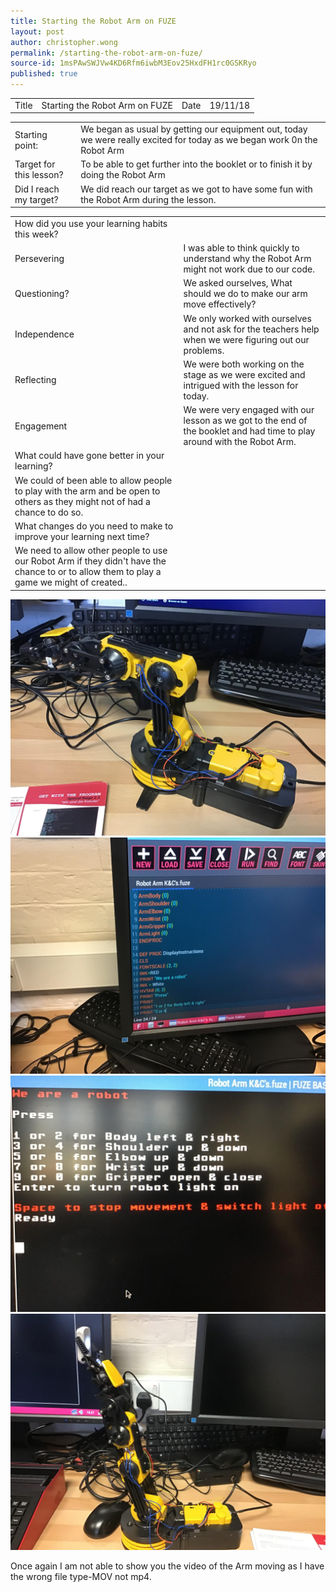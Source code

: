 ```yaml
---
title: Starting the Robot Arm on FUZE
layout: post
author: christopher.wong
permalink: /starting-the-robot-arm-on-fuze/
source-id: 1msPAwSWJVw4KD6Rfm6iwbM3Eov25HxdFH1rc0GSKRyo
published: true
---
```

<table>
  <tr>
    <td>Title</td>
    <td>Starting the Robot Arm on FUZE</td>
    <td>Date</td>
    <td>19/11/18</td>
  </tr>
</table>


<table>
  <tr>
    <td>Starting point:</td>
    <td>We began as usual by getting our equipment out, today we were really excited for today as we began work 0n the Robot Arm</td>
  </tr>
  <tr>
    <td>Target for this lesson?</td>
    <td>To be able to get further into the booklet or to finish it by doing the Robot Arm</td>
  </tr>
  <tr>
    <td>Did I reach my target? </td>
    <td>We did reach our target as we got to have some fun with the Robot Arm during the lesson.</td>
  </tr>
</table>


<table>
  <tr>
    <td>How did you use your learning habits this week?</td>
    <td></td>
  </tr>
  <tr>
    <td>Persevering</td>
    <td>I was able to think quickly to understand why the Robot Arm might not work due to our code.</td>
  </tr>
  <tr>
    <td>Questioning?</td>
    <td>We asked ourselves, What should we do to make our arm move effectively?</td>
  </tr>
  <tr>
    <td>Independence</td>
    <td>We only worked with ourselves and not ask for the teachers help when we were figuring out our problems.</td>
  </tr>
  <tr>
    <td>Reflecting</td>
    <td>We were both working on the stage as we were excited and intrigued with the lesson for today. </td>
  </tr>
  <tr>
    <td>Engagement</td>
    <td>We were very engaged with our lesson as we got to the end of the booklet and had time to play around with the Robot Arm.</td>
  </tr>
  <tr>
    <td>What could have gone better in your learning?</td>
    <td></td>
  </tr>
  <tr>
    <td>We could of been able to allow people to play with the arm and be open to others as they might not of had a chance to do so.</td>
    <td></td>
  </tr>
  <tr>
    <td>What changes do you need to make to improve your learning next time?</td>
    <td></td>
  </tr>
  <tr>
    <td>We need to allow other people to use our Robot Arm if they didn't have the chance to or to allow them to play a game we might of created..</td>
    <td></td>
  </tr>
</table>


  <img src="/public/4PtphhL0CJwwLn7C0bIKVg_img_0.jpg" alt="Robot Arm" style="width:auto;height:auto;border:0;">

  <img src="/public/4PtphhL0CJwwLn7C0bIKVg_img_1.jpg" alt="Code" style="width:auto;height:auto;border:0;">

  <img src="/public/4PtphhL0CJwwLn7C0bIKVg_img_2.jpg" alt="Controls" style="width:auto;height:auto;border:0;">

  <img src="/public/4PtphhL0CJwwLn7C0bIKVg_img_3.jpg" alt="Robot Arm Moving" style="width:auto;height:auto;border:0;">
  
<p>Once again I am not able to show you the video of the Arm moving as I have the wrong file type-MOV not mp4.</p>  


